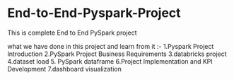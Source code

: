 # End-to-End-Pyspark-Project


This is complete End to End PySpark project 

what we have done in this project and learn from it :-
1.Pyspark Project Introduction
2.PySpark Project Business Requirements
3.databricks project
4.dataset load
5. PySpark dataframe
6.Project Implementation and KPI Development
7.dashboard visualization
